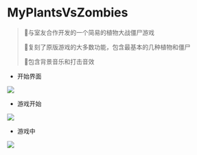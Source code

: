 # MyPlantsVsZombies
> :rocket:与室友合作开发的一个简易的植物大战僵尸游戏
>
> :rocket:复刻了原版游戏的大多数功能，包含最基本的几种植物和僵尸
>
> :rocket:包含背景音乐和打击音效

* 开始界面

![](rim0e6xvw.hn-bkt.clouddn.com/img/begin.png)

* 游戏开始

![](rim0e6xvw.hn-bkt.clouddn.com/img/1.png)

* 游戏中

![](rim0e6xvw.hn-bkt.clouddn.com/img/2.png)

